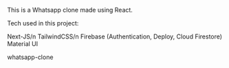 This is a Whatsapp clone made using React.

Tech used in this project:

Next-JS/n
TailwindCSS/n
Firebase (Authentication, Deploy, Cloud Firestore)
Material UI


whatsapp-clone
